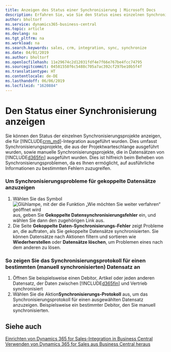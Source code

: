```yaml
---
title: Anzeigen des Status einer Synchronisierung | Microsoft Docs
description: Erfahren Sie, wie Sie den Status eines einzelnen Synchronisierungsprojekts anzeigen.
author: bholtorf
ms.service: dynamics365-business-central
ms.topic: article
ms.devlang: na
ms.tgt_pltfrm: na
ms.workload: na
ms.search.keywords: sales, crm, integration, sync, synchronize
ms.date: 04/01/2019
ms.author: bholtorf
ms.openlocfilehash: 11e29674c2d12031fdf4e7f66e767be4fcc74795
ms.sourcegitcommit: 04581558f6c5488c705a7ac392cf297be10b5f4f
ms.translationtype: HT
ms.contentlocale: de-DE
ms.lasthandoff: 06/06/2019
ms.locfileid: "1620884"
---
```

# <a name="view-the-status-of-a-synchronization"></a>Den Status einer Synchronisierung anzeigen
Sie können den Status der einzelnen Synchronisierungsprojekte anzeigen, die für [!INCLUDE[crm_md](includes/crm_md.md)]-Integration ausgeführt wurden. Dies umfasst Synchronisierungsprojekte, die aus der Projektwarteschlange ausgeführt wurden, sowie manuelle Synchronisierungsprojekte, die in Datensätzen von [!INCLUDE[d365fin](includes/d365fin_md.md)] ausgeführt wurden. Dies ist hilfreich beim Beheben von Synchronisierungsproblemen, da es Ihnen ermöglicht, auf ausführliche Informationen zu bestimmten Fehlern zuzugreifen.

### <a name="to-view-synchronization-issues-for-coupled-records"></a>Um Synchronisierungsprobleme für gekoppelte Datensätze anzuzeigen
1. Wählen Sie das Symbol ![Glühlampe, mit der die Funktion „Wie möchten Sie weiter verfahren“ geöffnet wird](media/ui-search/search_small.png "Wie möchten Sie weiter verfahren?") aus, geben Sie **Gekoppelte Datensynchronisierungsfehler** ein, und wählen Sie dann den zugehörigen Link aus.
2. Die Seite **Gekoppelte Daten-Synchronisierungs-Fehler** zeigt Probleme an, die auftraten, als Sie gekoppelte Datensätze synchronisierten. Sie können Datensätze nach Aktionen filtern und sortieren wie **Wiederherstellen** oder **Datensätze löschen**, um Problemen eines nach dem anderen zu lösen.

### <a name="to-view-synchronization-log-for-specific-manually-synchronized-record"></a>So zeigen Sie das Synchronisierungsprotokoll für einen bestimmten (manuell synchronisierten) Datensatz an
1. Öffnen Sie beispielsweise einen Debitor, Artikel oder jeden anderen Datensatz, der Daten zwischen [!INCLUDE[d365fin](includes/d365fin_md.md)] und Vertrieb synchronisiert
2. Wählen Sie die Aktion**Synchronisierungs-Protokoll** aus, um das Synchronisierungsprotokoll für einen ausgewählten Datensatz anzuzeigen. Beispielsweise ein bestimmter Debitor, den Sie manuell synchronisierten.

## <a name="see-also"></a>Siehe auch  
[Einrichten von Dynamics 365 for Sales-Integration in Business Central](admin-setting-up-integration-with-dynamics-sales.md)  
[Verwenden von Dynamics 365 for Sales aus Business Central heraus](marketing-integrate-dynamicscrm.md)
